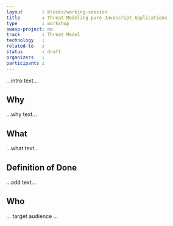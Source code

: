 ```yaml
---
layout       : blocks/working-session
title        : Threat Modeling pure Javascript Applications
type         : workshop
owasp-project: no
track        : Threat Model
technology   :
related-to   :
status       : draft
organizers   :
participants :
---
```


...intro text...

## Why

...why text...

## What

...what text...

## Definition of Done

...add text...

## Who

... target audience ...
